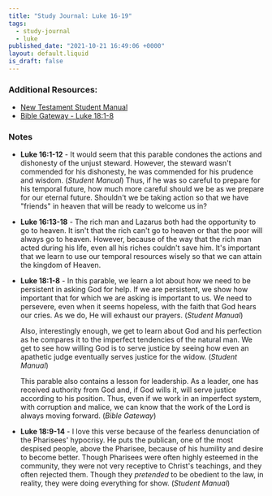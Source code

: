 ```yaml
---
title: "Study Journal: Luke 16-19"
tags:
  - study-journal
  - luke
published_date: "2021-10-21 16:49:06 +0000"
layout: default.liquid
is_draft: false
---
```

### Additional Resources:
  * [New Testament Student
    Manual](https://www.churchofjesuschrist.org/study/manual/new-testament-student-manual/introduction-to-the-gospel-according-to-st-luke/chapter-19-luke-18-22?lang=eng)
  * [Bible Gateway - Luke
    18:1-8](https://www.biblegateway.com/resources/theology-of-work/persistence-the-parable-of-the-persistent-widow-luke-18-1-8)

### Notes
  * **Luke 16:1-12** - It would seem that this
    parable condones the actions and dishonesty of
    the unjust steward. However, the steward
    wasn't commended for his dishonesty, he was
    commended for his prudence and
    wisdom. (*Student Manual*) Thus, if he was so
    careful to prepare for his temporal future,
    how much more careful should we be as we
    prepare for our eternal future. Shouldn't we
    be taking action so that we have "friends" in
    heaven that will be ready to welcome us in?
  * **Luke 16:13-18** - The rich man and Lazarus
    both had the opportunity to go to heaven. It
    isn't that the rich can't go to heaven or that
    the poor will always go to heaven. However,
    because of the way that the rich man acted
    during his life, even all his riches couldn't
    save him. It's important that we learn to use
    our temporal resources wisely so that we can
    attain the kingdom of Heaven.
  * **Luke 18:1-8** - In this parable, we learn a
    lot about how we need to be persistent in
    asking God for help. If we are persistent, we
    show how important that for which we are
    asking is important to us. We need to
    persevere, even when it seems hopeless, with
    the faith that God hears our cries. As we do,
    He will exhaust our prayers. (*Student
    Manual*)
	
	Also, interestingly enough, we get to learn
    about God and his perfection as he compares it
    to the imperfect tendencies of the natural
    man. We get to see how willing God is to serve
    justice by seeing how even an apathetic judge
    eventually serves justice for the
    widow. (*Student Manual*)
	
	This parable also contains a lesson for
    leadership. As a leader, one has received
    authority from God and, if God wills it, will
    serve justice according to his position. Thus,
    even if we work in an imperfect system, with
    corruption and malice, we can know that the
    work of the Lord is always moving
    forward. (*Bible Gateway*)
  * **Luke 18:9-14** - I love this verse because
    of the fearless denunciation of the Pharisees'
    hypocrisy. He puts the publican, one of the
    most despised people, above the Pharisee,
    because of his humility and desire to become
    better. Though Pharisees were often highly
    esteemed in the community, they were not very
    receptive to Christ's teachings, and they
    often rejected them. Though they *pretended*
    to be obedient to the law, in reality, they
    were doing everything for show. (*Student
    Manual*)
